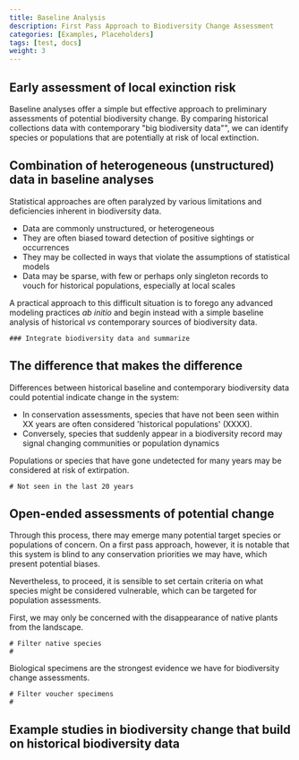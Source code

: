 ```yaml
---
title: Baseline Analysis
description: First Pass Approach to Biodiversity Change Assessment
categories: [Examples, Placeholders]
tags: [test, docs]
weight: 3
---
```


## Early assessment of local exinction risk

Baseline analyses offer a simple but effective approach to preliminary assessments of potential biodiversity change.
By comparing historical collections data with contemporary "big biodiversity data"", we can identify species or populations that are 
potentially at risk of local extinction. 


## Combination of heterogeneous (unstructured) data in baseline analyses

Statistical approaches are often paralyzed by various limitations and deficiencies inherent in biodiversity data.

* Data are commonly unstructured, or heterogeneous
* They are often biased toward detection of positive sightings or occurrences
* They may be collected in ways that violate the assumptions of statistical models
* Data may be sparse, with few or perhaps only singleton records to vouch for historical populations, especially at local scales

A practical approach to this difficult situation is to forego any advanced modeling practices *ab initio*
and begin instead with a simple baseline analysis of historical *vs* contemporary sources of biodiversity data.

```
### Integrate biodiversity data and summarize 

```

## The difference that makes the difference

Differences between historical baseline and contemporary biodiversity data could potential indicate change in the system:

* In conservation assessments, species that have not been seen within XX years are often considered 'historical populations' (XXXX).
* Conversely, species that suddenly appear in a biodiversity record may signal changing communities or population dynamics

Populations or species that have gone undetected for many years may be considered at risk of extirpation.

```
# Not seen in the last 20 years
```

## Open-ended assessments of potential change

Through this process, there may emerge many potential target species or populations of concern.
On a first pass approach, however, it is notable that this system is blind to any conservation priorities we may have,
which present potential biases.

Nevertheless, to proceed, it is sensible to set certain criteria on what species might be considered vulnerable, which can be targeted for population assessments.

First, we may only be concerned with the disappearance of native plants from the landscape.

```
# Filter native species
# 
```

Biological specimens are the strongest evidence we have for biodiversity change assessments.

```
# Filter voucher specimens
# 
```

## Example studies in biodiversity change that build on historical biodiversity data
